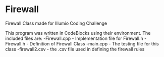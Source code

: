 # Firewall
Firewall Class made for Illumio Coding Challenge

This program was written in CodeBlocks using their environment.
The included files are:
  -Firewall.cpp - Implementation file for Firewall.h
  -Firewall.h - Definition of Firewall Class
  -main.cpp - The testing file for this class
  -firewall2.csv - the .csv file used in defining the firewall rules
